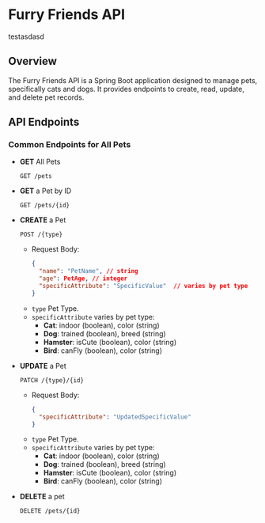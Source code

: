 # Furry Friends API
testasdasd
## Overview

The Furry Friends API is a Spring Boot application designed to manage pets, specifically cats and dogs. It provides endpoints to create, read, update, and delete pet records.


## API Endpoints

### Common Endpoints for All Pets

- **GET** All Pets
    ```http
    GET /pets
    ```

- **GET** a Pet by ID
    ```http
    GET /pets/{id}
    ```

- **CREATE** a Pet
    ```http
    POST /{type}
    ```
    - Request Body:
        ```json
        {
          "name": "PetName", // string
          "age": PetAge, // integer
          "specificAttribute": "SpecificValue"  // varies by pet type
        }
        ```
    - `type` Pet Type.
    - `specificAttribute` varies by pet type:
        - **Cat**: indoor (boolean), color (string)
        - **Dog**: trained (boolean), breed (string)
        - **Hamster**: isCute (boolean), color (string)
        - **Bird**: canFly (boolean), color (string)

- **UPDATE** a Pet
    ```http
    PATCH /{type}/{id}
    ```
    - Request Body:
        ```json
        {
          "specificAttribute": "UpdatedSpecificValue"
        }
        ```
    - `type` Pet Type.
    - `specificAttribute` varies by pet type:
        - **Cat**: indoor (boolean), color (string)
        - **Dog**: trained (boolean), breed (string)
        - **Hamster**: isCute (boolean), color (string)
        - **Bird**: canFly (boolean), color (string)


- **DELETE** a pet
    ```http
    DELETE /pets/{id}
    ```
